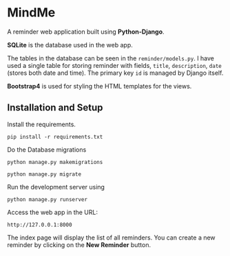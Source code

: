 # MindMe
A reminder web application built using **Python-Django**. 

**SQLite** is the database used in the web app.

The tables in the database can be seen in the `reminder/models.py`. I have used a single table for storing reminder with fields, `title`,
`description`, `date` (stores both date and time). The primary key `id` is managed by Django itself.

**Bootstrap4** is used for styling the HTML templates for the views. 

## Installation and Setup

Install the requirements.

`pip install -r requirements.txt`

Do the Database migrations

`python manage.py makemigrations`

`python manage.py migrate`

Run the development server using

`python manage.py runserver`

Access the web app in the URL: 

`http://127.0.0.1:8000`

The index page will display the list of all reminders. You can create a new reminder by clicking on the **New Reminder** button.